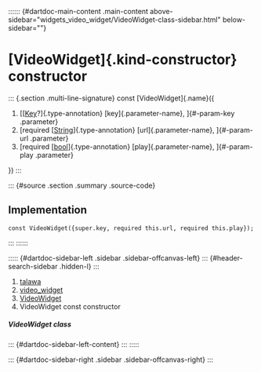 :::::: {#dartdoc-main-content .main-content above-sidebar="widgets_video_widget/VideoWidget-class-sidebar.html" below-sidebar=""}
<div>

# [VideoWidget]{.kind-constructor} constructor

</div>

::: {.section .multi-line-signature}
const [VideoWidget]{.name}({

1.  [[[Key](https://api.flutter.dev/flutter/foundation/Key-class.html)?]{.type-annotation}
    [key]{.parameter-name}, ]{#-param-key .parameter}
2.  [required
    [[String](https://api.flutter.dev/flutter/dart-core/String-class.html)]{.type-annotation}
    [url]{.parameter-name}, ]{#-param-url .parameter}
3.  [required
    [[bool](https://api.flutter.dev/flutter/dart-core/bool-class.html)]{.type-annotation}
    [play]{.parameter-name}, ]{#-param-play .parameter}

})
:::

::: {#source .section .summary .source-code}
## Implementation

``` language-dart
const VideoWidget({super.key, required this.url, required this.play});
```
:::
::::::

::::: {#dartdoc-sidebar-left .sidebar .sidebar-offcanvas-left}
::: {#header-search-sidebar .hidden-l}
:::

1.  [talawa](../../index.html)
2.  [video_widget](../../widgets_video_widget/)
3.  [VideoWidget](../../widgets_video_widget/VideoWidget-class.html)
4.  VideoWidget const constructor

##### VideoWidget class

::: {#dartdoc-sidebar-left-content}
:::
:::::

::: {#dartdoc-sidebar-right .sidebar .sidebar-offcanvas-right}
:::
